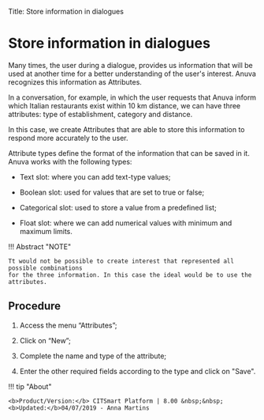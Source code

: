 Title: Store information in dialogues
# Store information in dialogues

Many times, the user during a dialogue, provides us information that will be used at another time for a better understanding of the user's interest. Anuva recognizes this information as Attributes.

In a conversation, for example, in which the user requests that Anuva inform which Italian restaurants exist within 10 km distance, we can have three attributes: type of establishment, category and distance.

In this case, we create Attributes that are able to store this information to respond more accurately to the user.

Attribute types define the format of the information that can be saved in it. Anuva works with the following types:

 - Text slot: where you can add text-type values;

 - Boolean slot: used for values that are set to true or false;

 - Categorical slot: used to store a value from a predefined list;

 - Float slot: where we can add numerical values with minimum and maximum limits.


!!! Abstract "NOTE"
    
    Tt would not be possible to create interest that represented all possible combinations 
    for the three information. In this case the ideal would be to use the attributes.


Procedure
------------
1. Access the menu “Attributes”;

2.	Click on “New”;

3.	Complete the name and type of the attribute;

4.	Enter the other required fields according to the type and click on "Save".



!!! tip "About"

    <b>Product/Version:</b> CITSmart Platform | 8.00 &nbsp;&nbsp;
    <b>Updated:</b>04/07/2019 - Anna Martins
